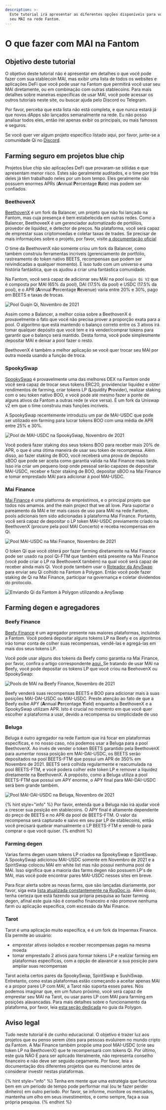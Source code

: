 ```yaml
---
description: >-
  Este tutorial irá apresentar as diferentes opçōes disponíveis para você usar o
  seu MAI na rede Fantom.
---
```


# O que fazer com MAI na Fantom

## Objetivo deste tutorial

O objetivo deste tutorial não é apresentar em detalhes o que você pode fazer com sua stablecoin MAI, mas exibir uma lista de todos os websites e aplicaçōes DeFi que você pode usar na Fantom que permitirá você usar seu MAI diretamente, ou em combinação com outras stablecoins. Para mais detalhes sobre maneiras específicas de usar MAI, você pode acessar os outros tutoriais neste site, ou buscar ajuda pelo Discord ou Telegram.

Por favor, perceba que esta lista não está completa, e que nunca estará já que novos dApps são lançados semanalmente na rede. Eu não posso analisar todos eles, então irei apenas exibir os principais, ou mais famosos e seguros.

Se você quer ver algum projeto específico listado aqui, por favor, junte-se a comunidade Qi no [Discord](https://discord.gg/mQq55j65xJ).

## Farming seguro em projetos blue chip

Projetos blue chip são aplicaçōes DeFi que provaram-se sólidas e que apresentam menor risco. Estes são geralmente auditados, e o time por trás deles já têm trabalhado neles por um bom tempo. Eles geralmente não possuem enormes APRs (**A**nnual **P**ercentage **R**ate) mas podem ser confiados.

### BeethovenX

[BeethovenX](https://app.beets.fi/#/) é um fork da Balancer, um projeto que não foi lançado na Fantom, mas cuja presença é bem estabelecida em outras redes. Como a Balancer, BeethoveeX é um gerenciador automatizado de portólios, provedor de liquidez, e detector de preços. Na plataforma, você será capaz de emprestar suas criptomoedas e coletar taxas de trades. Se precisar de mais informaçōes sobre o projeto, por favor, visite [a documentação oficial](https://docs.beethovenx.io/)

O time da BeethovenX não somente criou um fork da Balancer, como também construiu ferramentas incríveis (gerenciamento de portfólio, rastreamento do token nativo BEETS, recompensas que podem ser reivindicadas a qualquer momento). E isso tudo com um universo e uma história fantástica, que os ajudou a criar uma fantástica comunidade.

Na Fantom, você será capaz de adicionar seu MAI na pool `Guqin Qi V2` que é composta por MAI (65% da pool), DAI (17.5% da pool) e USDC (17.5% da pool), e o APR (**A**nnual **P**ercentage **R**evenue) varia entre 20% e 30%, pago em BEETS e taxas de trocas.

![ Pool Guqin Qi, Novembro de 2021](../../.gitbook/assets/MAI-on-FTM.png)

Assim como a Balancer, a melhor coisa sobre a BeethovenX é provavelmente o fato que você não precisa prover a proporção exata para a pool. O algoritmo que está mantendo o balanço correto entre os 3 ativos irá tomar qualquer depósito que você tem e irá vender/comprar tokens para garantir que o balanço será mantido. Desta forma, você pode simplesmente depositar MAI e deixar a pool fazer o resto.

BeethovenX é também a melhor aplicação se você quer trocar seu MAI por outra moeda usando a função de troca.

### SpookySwap

[SpookySwap](https://spookyswap.finance/) é provavelmente uma das melhores DEX na Fantom onde você será capaz de trocar seus tokens ERC20, providenciar liquidez e obter rendimentos de farming, criar tokens LP (**L**iquidity **P**rovider), realizar staking com o seu token nativo BOO, e você pode até mesmo fazer a ponte de alguns ativos da Fantom a outras rede (e vice versa). É um fork da Uniswap v2 em que o time construiu mais funçōes incríveis.

A SpookySwap recentemente introduziu um par de MAI-USDC que pode ser utilizado em farming para lucrar tokens BOO com uma média de APR entre 25% e 30%.

![Pool de MAI-USDC na SpookySwap, Novembro de 2021](../../.gitbook/assets/MAI-on-FTM-SpookySwap.png)

Você poderá fazer staking dos seus tokens BOO para receber mais 20% de APR, o que é uma ótima maneira de usar seu token de recompensa. Além disso, ao fazer staking de BOO, você receberá uma prova de depósito sBOO que pode ser aceita como garantia valida na Mai Finance mais tarde. Isso iria criar um pequeno loop onde pessoal serão capazes de depositar MAI-USDC, receber e fazer staking de BOO, depositar sBOO na Mai Finance e tomar emprestado MAI para adicionar à pool MAI-USDC.

### Mai Finance

[Mai Finance](https://app.mai.finance/farm) é uma platforma de empréstimos, e o principal projeto que todos nós amamos. and the main project that we all love. Para suportar o pareamento da MAI e ter mais casos de uso para MAI na rede Fantom, pools adicionais tem sido adicionadas à plataforma Mai Finance. Portanto, você será capaz de depositar o LP token MAI-USDC previamente criado na BeethovenX (procure pela pool MAI Concerto) e receba recompensas em Qi.

![Pool MAI-USDC na Mai Finance, Novembro de 2021](../../.gitbook/assets/MAI-on-FTM-Mai-Finance.png)

O token Qi que você obterá por fazer farming diretamente na Mai Finance pode ser usado na pool Qi-FTM que também está presente na Mai Finance (você pode criar o LP na BeethovenX também) na qual você será capaz de receber ainda mais Qi. Você pode também usar o [Roteador da AnySwap](https://anyswap.exchange/#/router) para enviar seu Qi colhido na Fantom à Polygon. Então você pode fazer staking de Qi na Mai Finance, participar na governança e coletar dividendos do protocolo.

![Enviando Qi da Fantom à Polygon utilizando a AnySwap](../../.gitbook/assets/MAI-on-FTM-Qi-Bridge.png)

## Farming degen e agregadores

### Beefy Finance

[Beefy Finance](https://app.beefy.finance/#/fantom) é um agregador presente nas maiores plataformas, incluindo a Fantom. Você poderá depositar alguns tokens LP na Beefy e os algoritmos irão tomar conta de colher suas recompensas, vendê-las e agregá-las em mais dos seus tokens LP.

Você pode usar alguns dos tokens da Beefy como garantia na Mai Finance, por favor, confira o artigo correspondente [aqui. ](leverage-your-crypto-on-fantom.md#Leverage-your-mooScreamTokens-on-Mai-Finance)Se tratando de usar MAI na Beefy, você pode depositar os tokens LP que você criou na BeehovenX ou SpookySwap:

![Pools de MAI na Beefy Finance, Novembro de 2021](../../.gitbook/assets/MAI-on-FTM-Beefy.png)

Beefy venderá suas recompensas BEETS e BOO para adicionar mais à suas posiçōes MAI-DAI-USDC ou MAI-USDC. Preste atenção ao fato de que a Beefy exibe APY (**A**nnual **P**ercentage **Y**ield) enquanto a BeethovenX e a SpookySwap utilizam APR. Isto é crucial no momento em que você quer escolher a plataforma a usar, devido a recompensa ou simplicidade de uso

### Beluga

Beluga é outro agregador na rede Fantom que irá focar em plataformas específicas, e no nosso caso, nós podemos usar a Beluga para a pool BeethovenX. Ao invés de vender o token BEETS garantido pela BeethovenX para aumentar nossa posição em MAI-DAI-USDC, os BEETS serão depositados na pool BEETS-FTM que possui um APR de 350% em Novembro de 2021. BEETS será colhida regularmente e reacumulada na pool BEETS-FTM, e você podera colher este token LP e remover a liquidez diretamente na BeethovenX. A propósito, como a Beluga utiliza a pool BEETS-FTM que possui um APY enorme, o APY final para MAI-DAI-USDC será bem grande também.

![Pool MAI-DAI-USDC na Beluga, Novembro de 2021](../../.gitbook/assets/MAI-on-FTM-Beluga.png)

{% hint style="info" %}
Por favor, entenda que a Beluga não irá ajudar você a crescer sua posição em stablecoins. O APY final é altamente dependente do preço de BEETS e no APR da pool de BEETS-FTM. O valor da recompensa será capturado e salvo em seu par LP de stablecoins, então você precisará quebrar manualmente o LP BEETS-FTM e vendê-lo para comprar o que você quiser.
{% endhint %}

### Farming degen

Varias farms degen usam tokens LP criados na SpookySwap e SpiritSwap. A SpookySwap adicionou MAI-USDC somente em Novembro de 2021 e a SpiritSwap colocou MAI em white list mas não possui nenhuma pool de MAI. Isso significa que a maioria das farms degen não possuem LP's de MAI, mas você pode encontrar pares MAI-USDC nesses sites em breve.

Para ficar alerta sobre as novas farms, que são lançadas diariamente, por favor, siga esta [lista atualizada constantemente na RugDoc.io](https://rugdoc.io/chain/fantom/). Além disso, tenha certeza que está fazendo sua própria pesquisa ao fazer farming degen, afinal este guia não é conselho financeiro e não promove nenhuma farm ou aplicação específica, com excessão da Mai Finance.

### Tarot

Tarot é uma aplicação muito específica, e é um fork da Impermax Finance. Ela permite ao usuário:

* emprestar ativos isolados e receber recompensas pagas na mesma moeda
* tomar emprestado 2 ativos para formar tokens LP e realizar farming em plataformas específicas, com a opção de alavancar a sua posição para ampliar suas recompensas

Tarot aceita certos pares da SpookySwap, SpiritSwap e SushiSwap. Entretanto, como estas plataformas estão começando a aceitar apenas MAI e a propor pares LP com MAI, a Tarot não suporta esses pares. Nós podemos imaginar que, em um futuro próximo, você será capaz de emprestar seu MAI na Tarot, ou usar pares LP com MAI para farming em posiçōes alavancadas. Para mais detalhes sobre o funcionamento da plataforma, por favor, leia [esta seção dedicada](../../polygon-tutorials/what-to-do-with-mai-on-polygon.md#Impermax) no guia da Polygon.

## Aviso legal

Tudo neste tutorial é de cunho educacional. O objetivo é trazer luz aos projetos que eu penso serem úteis para pessoas evoluirem no mundo cripto da Fantom. A Mai Finance também propōe uma pool MAI-USDC (crie seu token LP na BeethovenX) que te recompensará com tokens Qi. Por último, este guia NÃO É para ser aplicado literalmente, não representa conselho financeiro e não deve ser seguido cegamente. Por favor, leia a documentação dos diferentes projetos que eu mencionei antes de considerar investir nestas plataformas.

{% hint style="info" %}
Tenha em mente que uma estratégia que funciona bem em um periodo de tempo pode performar mal (ou te fazer perder dinheiro) em outro período. Por favor, se informe, monitore os mercados, mantenha um olho em seus investimentos, e como sempre, faça a sua própria pesquisa.
{% endhint %}
